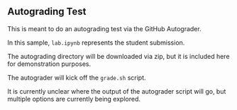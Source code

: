 ## Autograding Test

This is meant to do an autograding test via the GitHub Autograder.

In this sample, `lab.ipynb` represents the student submission.

The autograding directory will be downloaded via zip, but it is included here for demonstration purposes.

The autograder will kick off the `grade.sh` script.

It is currently unclear where the output of the autograder script will go, but multiple options are currently being explored.
